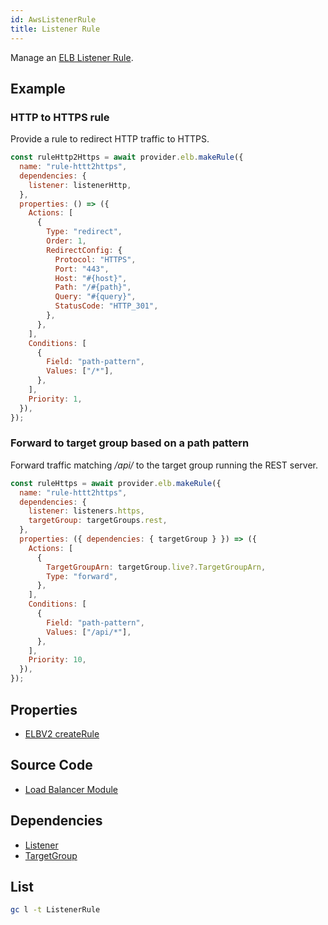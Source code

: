 ```yaml
---
id: AwsListenerRule
title: Listener Rule
---
```


Manage an [ELB Listener Rule](https://docs.aws.amazon.com/elasticloadbalancing/latest/application/load-balancer-listeners.html).

## Example

### HTTP to HTTPS rule

Provide a rule to redirect HTTP traffic to HTTPS.

```js
const ruleHttp2Https = await provider.elb.makeRule({
  name: "rule-httt2https",
  dependencies: {
    listener: listenerHttp,
  },
  properties: () => ({
    Actions: [
      {
        Type: "redirect",
        Order: 1,
        RedirectConfig: {
          Protocol: "HTTPS",
          Port: "443",
          Host: "#{host}",
          Path: "/#{path}",
          Query: "#{query}",
          StatusCode: "HTTP_301",
        },
      },
    ],
    Conditions: [
      {
        Field: "path-pattern",
        Values: ["/*"],
      },
    ],
    Priority: 1,
  }),
});
```

### Forward to target group based on a path pattern

Forward traffic matching _/api/_ to the target group running the REST server.

```js
const ruleHttps = await provider.elb.makeRule({
  name: "rule-httt2https",
  dependencies: {
    listener: listeners.https,
    targetGroup: targetGroups.rest,
  },
  properties: ({ dependencies: { targetGroup } }) => ({
    Actions: [
      {
        TargetGroupArn: targetGroup.live?.TargetGroupArn,
        Type: "forward",
      },
    ],
    Conditions: [
      {
        Field: "path-pattern",
        Values: ["/api/*"],
      },
    ],
    Priority: 10,
  }),
});
```

## Properties

- [ELBV2 createRule](https://docs.aws.amazon.com/AWSJavaScriptSDK/latest/AWS/ELBv2.html#createRule-property)

## Source Code

- [Load Balancer Module](https://github.com/grucloud/grucloud/blob/main/packages/modules/aws/load-balancer/iac.js)

## Dependencies

- [Listener](./Listener.md)
- [TargetGroup](./TargetGroup.md)

## List

```sh
gc l -t ListenerRule
```

```sh

```
